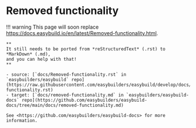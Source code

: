 # Removed functionality

!!! warning
    This page will soon replace <https://docs.easybuild.io/en/latest/Removed-functionality.html>.

    **
    It still needs to be ported from *reStructuredText* (.rst) to *MarkDown* (.md),  
    and you can help with that!
    **

    - source: [`docs/Removed-functionality.rst` in `easybuilders/easybuild` repo](https://raw.githubusercontent.com/easybuilders/easybuild/develop/docs/Removed-functionality.rst)
    - target: [`docs/removed-functionality.md` in `easybuilders/easybuild-docs` repo](https://github.com/easybuilders/easybuild-docs/tree/main/docs/removed-functionality.md)

    See <https://github.com/easybuilders/easybuild-docs> for more information.
